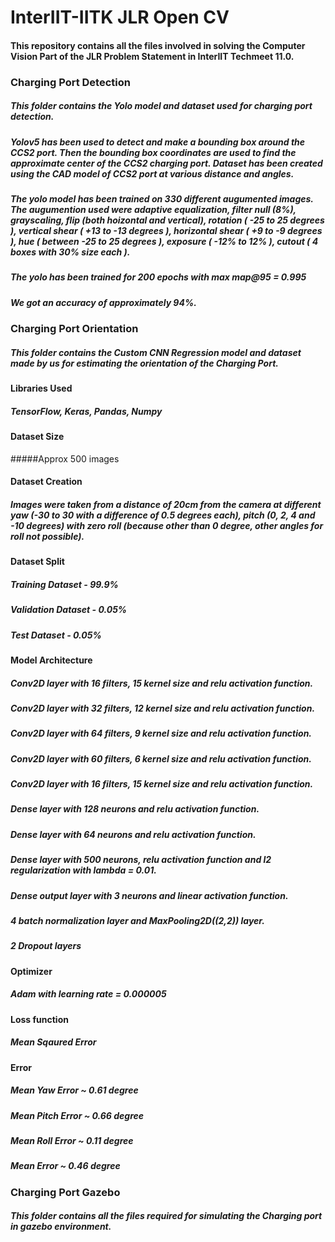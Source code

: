 # InterIIT-IITK JLR Open CV
#### This repository contains all the files involved in solving the Computer Vision Part of the JLR Problem Statement in InterIIT Techmeet 11.0.

### Charging Port Detection
##### This folder contains the Yolo model and dataset used for charging port detection.

##### Yolov5 has been used to detect and make a bounding box around the CCS2 port. Then the bounding box coordinates are used to find the approximate center of the CCS2 charging port. Dataset has been created using the CAD model of CCS2 port at various distance and angles. 
##### The yolo model has been trained on 330 different augumented images. The augumention used were adaptive equalization, filter null (8%), grayscaling, flip (both hoizontal and vertical), rotation ( -25 to 25 degrees ), vertical shear ( +13 to -13 degrees ), horizontal shear ( +9 to -9 degrees ),  hue ( between -25 to 25 degrees ), exposure ( -12% to 12% ), cutout ( 4 boxes with 30% size each ).
##### The yolo has been trained for 200 epochs with max map@95 = 0.995
##### We got an accuracy of approximately 94%.
 

### Charging Port Orientation
##### This folder contains the Custom CNN Regression model and dataset made by us for estimating the orientation of the Charging Port.
#### Libraries Used  
##### TensorFlow, Keras, Pandas, Numpy
#### Dataset Size 
#####Approx 500 images
#### Dataset Creation 
##### Images were taken from a distance of 20cm from the camera at different yaw (-30 to 30 with a difference of 0.5 degrees each), pitch (0, 2, 4 and -10 degrees) with zero roll (because other than 0 degree, other angles for roll not possible).
#### Dataset Split
##### Training Dataset - 99.9%
##### Validation Dataset - 0.05%
##### Test Dataset - 0.05%
#### Model Architecture
##### Conv2D layer with 16 filters, 15 kernel size and relu activation function.
##### Conv2D layer with 32 filters, 12 kernel size and relu activation function.
##### Conv2D layer with 64 filters, 9 kernel size and relu activation function.
##### Conv2D layer with 60 filters, 6 kernel size and relu activation function.
##### Conv2D layer with 16 filters, 15 kernel size and relu activation function.
##### Dense layer with 128 neurons and relu activation function.
##### Dense layer with 64 neurons and relu activation function.
##### Dense layer with 500 neurons, relu activation function and l2 regularization with lambda = 0.01.
##### Dense output layer with 3 neurons and linear activation function.
##### 4 batch normalization layer and MaxPooling2D((2,2)) layer.
##### 2 Dropout layers
#### Optimizer
##### Adam with learning rate = 0.000005
#### Loss function
##### Mean Sqaured Error
#### Error
##### Mean Yaw Error ~ 0.61 degree
##### Mean Pitch Error ~ 0.66 degree
##### Mean Roll Error ~ 0.11 degree
##### Mean Error ~ 0.46 degree



### Charging Port Gazebo
##### This folder contains all the files required for simulating the Charging port in gazebo environment.

